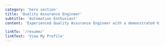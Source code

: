 ```yaml
---
category: 'hero section'
title: 'Quality Assurance Engineer'
subtitle: 'Automation Enthusiast'
content: 'Experienced Quality Assurance Engineer with a demonstrated history of working in the information technology and services industry. Skilled in API Testing,Integration and Component Testing, Databases, Test Automation-both Mobile and Web, Java Programming, Python, Software Documentation, Test Planning, Test Execution.'

linkTo: '/resume/'
linkText: 'View My Profile'
---
```

